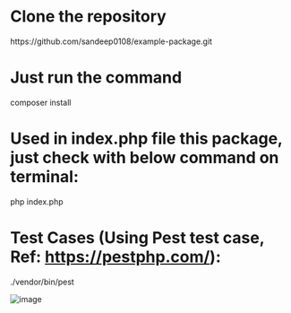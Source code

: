 # Clone the repository
  <clipboard-copy>  
  https://github.com/sandeep0108/example-package.git  
  </clipboard-copy>

# Just run the command
  <clipboard-copy>  
  composer install
  <clipboard-copy>  
  
# Used in index.php file this package, just check with below command on terminal:
  <clipboard-copy>  
  php index.php
  <clipboard-copy>  

# Test Cases (Using Pest test case, Ref: https://pestphp.com/):
  <clipboard-copy>  
  ./vendor/bin/pest
  <clipboard-copy>  

![image](https://github.com/user-attachments/assets/394a2a8b-2f85-46af-a808-81ef826880a7)
